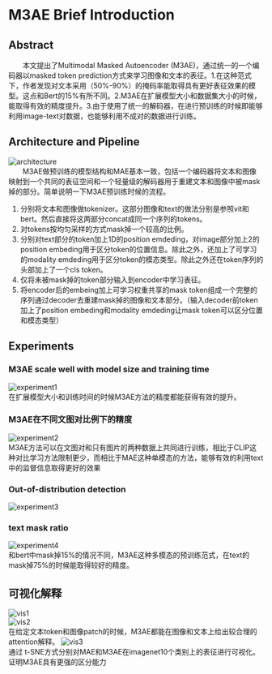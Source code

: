 # M3AE Brief Introduction
## Abstract
&emsp;&emsp;本文提出了Multimodal Masked Autoencoder (M3AE)，通过统一的一个编码器以masked token prediction方式来学习图像和文本的表征。1.在这种范式下，作者发现对文本采用（50%-90%）的掩码率能取得具有更好表征效果的模型。这点和Bert的15%有所不同。2.M3AE在扩展模型大小和数据集大小的时候，能取得有效的精度提升。3.由于使用了统一的解码器，在进行预训练的时候即能够利用image-text对数据，也能够利用不成对的数据进行训练。
## Architecture and Pipeline
![architecture](https://raw.githubusercontent.com/haiqiangy/paper_reading/main/multi-modal/figs/m3ae-architecture.png)<br/>
&emsp;&emsp;M3AE做预训练的模型结构和MAE基本一致，包括一个编码器将文本和图像映射到一个共同的表征空间和一个轻量级的解码器用于重建文本和图像中被mask掉的部分。简单说明一下M3AE预训练时候的流程。<br/>
1. 分别将文本和图像做tokenizer。这部分图像和text的做法分别是参照vit和bert。然后直接将这两部分concat成同一个序列的tokens。
2. 对tokens按均匀采样的方式mask掉一个较高的比例。
3. 分别对text部分的token加上1D的position emdeding，对image部分加上2的position embeding用于区分token的位置信息。除此之外，还加上了可学习的modality emdeding用于区分token的模态类型。除此之外还在token序列的头部加上了一个cls token。
4. 仅将未被mask掉的token部分输入到encoder中学习表征。
5. 将encoder后的embeing加上可学习权重共享的mask token组成一个完整的序列通过decoder去重建mask掉的图像和文本部分。（输入decoder前token加上了position embeding和modality emdeding让mask token可以区分位置和模态类型）
## Experiments
### M3AE scale well with model size and training time
![experiment1](https://github.com/haiqiangy/paper_reading/blob/main/multi-modal/figs/m3ae-experiment1.png?raw=true)<br/>
在扩展模型大小和训练时间的时候M3AE方法的精度都能获得有效的提升。
### M3AE在不同文图对比例下的精度
![experiment2](https://github.com/haiqiangy/paper_reading/blob/main/multi-modal/figs/m3ae-experiment2.png?raw=true)</br>
M3AE方法可以在文图对和只有图片的两种数据上共同进行训练，相比于CLIP这种对比学习方法限制更少，而相比于MAE这种单模态的方法，能够有效的利用text中的监督信息取得更好的效果
### Out-of-distribution detection
![experiment3](https://github.com/haiqiangy/paper_reading/blob/main/multi-modal/figs/m3ae-experiment3.png?raw=true)
### text mask ratio
![experiment4](https://github.com/haiqiangy/paper_reading/blob/main/multi-modal/figs/m3ae-experiment4.png?raw=true)<br/>
和bert中mask掉15%的情况不同，M3AE这种多模态的预训练范式，在text的mask掉75%的时候能取得较好的精度。
## 可视化解释
![vis1](https://github.com/haiqiangy/paper_reading/blob/main/multi-modal/figs/m3ae-experiment5.png?raw=true)<br/>
![vis2](https://github.com/haiqiangy/paper_reading/blob/main/multi-modal/figs/m3ae-experiment6.png?raw=true)<br/>
在给定文本token和图像patch的时候，M3AE都能在图像和文本上给出较合理的attention解释。
![vis3](https://github.com/haiqiangy/paper_reading/blob/main/multi-modal/figs/m3ae-experiment7.png?raw=true)<br/>
通过 t-SNE方式分别对MAE和M3AE在imagenet10个类别上的表征进行可视化。证明M3AE具有更强的区分能力
